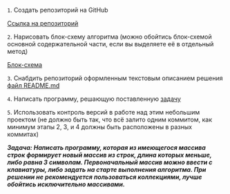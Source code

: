 `1`. Создать репозиторий на GitHub

[Ссылка на репозиторий](https://github.com/Azali4ik/Dz_1)


`2`. Нарисовать блок-схему алгоритма (можно обойтись блок-схемой основной содержательной части, если вы выделяете её в отдельный метод)

[Блок-схема](https://github.com/Azali4ik/Dz_1/blob/main/block-diagram/bs.png)


`3`. Снабдить репозиторий оформленным текстовым описанием решения  [файл README.md](https://github.com/Azali4ik/Dz_1/blob/main/README.md)


`4`. Написать программу, решающую поставленную [задачу](https://github.com/Azali4ik/Dz_1/blob/main/programs.cs)


`5`. Использовать контроль версий в работе над этим небольшим проектом (не должно быть так, что всё залито одним коммитом, как минимум этапы 2, 3, и 4 должны быть расположены в разных коммитах)

***Задача: Написать программу, которая из имеющегося массива строк формирует новый массив из строк, длина которых меньше, либо равна 3 символам. Первоначальный массив можно ввести с клавиатуры, либо задать на старте выполнения алгоритма. При решении не рекомендуется пользоваться коллекциями, лучше обойтись исключительно массивами.***


